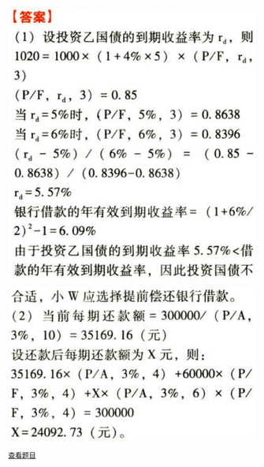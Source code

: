 ![](b9642da0d2a8a1d453360f3c587bf9e9.png)

![](8c9ece8c98ead81269853b0edeb92c29.png)

[查看题目](../C06债券、股票价值评估.本章真题.md#8-题目)

